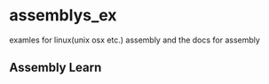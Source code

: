 assemblys_ex
=============
examles for linux(unix osx etc.) assembly and the docs for assembly

Assembly Learn
--------------

